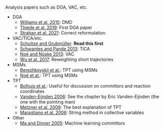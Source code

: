 Analysis papers such as DGA, VAC, etc.

* DGA
  * [Williams et al. 2015](https://doi.org/10.1007/s00332-015-9258-5): DMD
  * [Thiede et al. 2019](http://arxiv.org/abs/1810.01841): First DGA paper
  * [Strahan et al. 2021](https://doi.org/10.1021/acs.jctc.0c00933): Correct reformulation
* VAC/TICA/etc.
  * [Schultze and Grubmüller](https://pubs.acs.org/doi/10.1021/acs.jctc.1c00273): **Read this first**
  * [Schwantes and Pande 2013](https://doi.org/10.1021/ct300878a): TICA
  * [Noé and Nüske 2013](http://epubs.siam.org/doi/10.1137/110858616): VAC
  * [Wu et al. 2017](http://aip.scitation.org/doi/10.1063/1.4979344): Reweighting short trajectories
* MSMs
  * [Berezhkovskii et al.](https://aip.scitation.org/doi/full/10.1063/1.3139063): TPT using MSMs
  * [Noé et al.](https://www.pnas.org/content/106/45/19011): TPT using MSMs
* TPT
  * [Bolhuis et al.](https://www.annualreviews.org/doi/10.1146/annurev.physchem.53.082301.113146): Useful for discussion on committors and reaction coordinates
  * [Vanden-Eijnden 2006](http://link.springer.com/10.1007/3-540-35273-2): See the chapter by Eric Vanden-Eijnden (the one with the pointing man)
  * [Metzner et al. 2009](https://epubs.siam.org/doi/10.1137/070699500): The best explanation of TPT
  * [Maragliano et al. 2006](http://aip.scitation.org/doi/10.1063/1.2212942): String method in collective variables
* Other
  * [Ma and Dinner 2005](https://doi.org/10.1021/jp045546c): Machine learning committors

